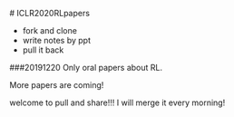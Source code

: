 ﻿﻿﻿﻿# ICLR2020RLpapers

+ fork and clone
+ write notes by ppt
+ pull it back 

###20191220
Only oral papers about RL.

More papers are coming!

welcome to pull and share!!! I will merge it every morning!



